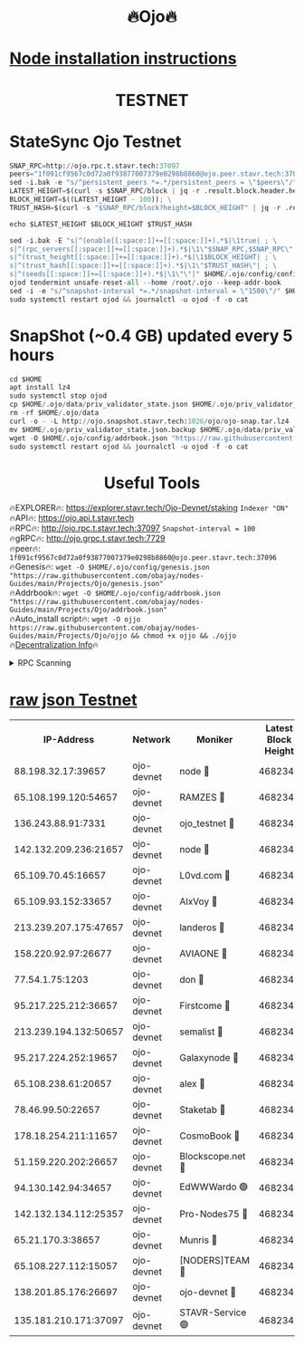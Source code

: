 <h1 align="center"> 🔥Ojo🔥</h1>

[Node installation instructions](https://github.com/obajay/nodes-Guides/tree/main/Projects/Ojo)
=

<h1 align="center"> TESTNET</h1>

# StateSync Ojo Testnet
```python
SNAP_RPC=http://ojo.rpc.t.stavr.tech:37097
peers="1f091cf9567c0d72a0f93877007379e0298b8860@ojo.peer.stavr.tech:37096"
sed -i.bak -e "s/^persistent_peers *=.*/persistent_peers = \"$peers\"/" $HOME/.ojo/config/config.toml
LATEST_HEIGHT=$(curl -s $SNAP_RPC/block | jq -r .result.block.header.height); \
BLOCK_HEIGHT=$((LATEST_HEIGHT - 100)); \
TRUST_HASH=$(curl -s "$SNAP_RPC/block?height=$BLOCK_HEIGHT" | jq -r .result.block_id.hash)

echo $LATEST_HEIGHT $BLOCK_HEIGHT $TRUST_HASH

sed -i.bak -E "s|^(enable[[:space:]]+=[[:space:]]+).*$|\1true| ; \
s|^(rpc_servers[[:space:]]+=[[:space:]]+).*$|\1\"$SNAP_RPC,$SNAP_RPC\"| ; \
s|^(trust_height[[:space:]]+=[[:space:]]+).*$|\1$BLOCK_HEIGHT| ; \
s|^(trust_hash[[:space:]]+=[[:space:]]+).*$|\1\"$TRUST_HASH\"| ; \
s|^(seeds[[:space:]]+=[[:space:]]+).*$|\1\"\"|" $HOME/.ojo/config/config.toml
ojod tendermint unsafe-reset-all --home /root/.ojo --keep-addr-book
sed -i -e "s/^snapshot-interval *=.*/snapshot-interval = \"1500\"/" $HOME/.ojo/config/app.toml
sudo systemctl restart ojod && journalctl -u ojod -f -o cat
```
# SnapShot (~0.4 GB) updated every 5 hours
```python
cd $HOME
apt install lz4
sudo systemctl stop ojod
cp $HOME/.ojo/data/priv_validator_state.json $HOME/.ojo/priv_validator_state.json.backup
rm -rf $HOME/.ojo/data
curl -o - -L http://ojo.snapshot.stavr.tech:1026/ojo/ojo-snap.tar.lz4 | lz4 -c -d - | tar -x -C $HOME/.ojo --strip-components 2
mv $HOME/.ojo/priv_validator_state.json.backup $HOME/.ojo/data/priv_validator_state.json
wget -O $HOME/.ojo/config/addrbook.json "https://raw.githubusercontent.com/obajay/nodes-Guides/main/Projects/Ojo/addrbook.json"
sudo systemctl restart ojod && journalctl -u ojod -f -o cat
```
 <h1 align="center"> Useful Tools</h1>

🔥EXPLORER🔥:        https://explorer.stavr.tech/Ojo-Devnet/staking        `Indexer "ON"` \
🔥API🔥:                     https://ojo.api.t.stavr.tech \
🔥RPC🔥:                    http://ojo.rpc.t.stavr.tech:37097              `Snapshot-interval = 100` \
🔥gRPC🔥:                  http://ojo.grpc.t.stavr.tech:7729 \
🔥peer🔥:                   `1f091cf9567c0d72a0f93877007379e0298b8860@ojo.peer.stavr.tech:37096` \
🔥Genesis🔥:    ```wget -O $HOME/.ojo/config/genesis.json "https://raw.githubusercontent.com/obajay/nodes-Guides/main/Projects/Ojo/genesis.json"``` \
🔥Addrbook🔥:    ```wget -O $HOME/.ojo/config/addrbook.json "https://raw.githubusercontent.com/obajay/nodes-Guides/main/Projects/Ojo/addrbook.json"``` \
🔥Auto_install script🔥: ```wget -O ojjo https://raw.githubusercontent.com/obajay/nodes-Guides/main/Projects/Ojo/ojjo && chmod +x ojjo && ./ojjo``` \
🔥[Decentralization Info](https://github.com/obajay/StateSync-snapshots/tree/main/Projects/Ojo/Decentralization)🔥



<details>
<summary>RPC Scanning</summary>

<h2 align="center"> We scan nodes in real time every 4 hours. And we provide the final result of RPC endpoints.
We cannot influence the operation of these nodes in any way. </h2>


```python
If Voting Power is higher than 0 --> then the Node is a validator of the network and may be subject to attack and be a potential threat to the chain.
```
```python
We marked such validators with a red symbol
```

</details>

[raw json Testnet](https://rpc-check.ojot.stavr.tech/ojot/rpc-ojot-result.json)
=


<table><tr><th>IP-Address</th><th>Network</th><th>Moniker</th><th>Latest Block Height</th><th>Earliest Block Height</th><th>Catching Up</th><th>Tx Index</th><th>Voting Power</th><th>Scan Time</th></tr><tr><td>88.198.32.17:39657</td><td>ojo-devnet</td><td>node 🔴</td><td>4682346</td><td>300001</td><td>False</td><td>on</td><td>65654</td><td>2023-12-27T07:44:00.957541543UTC</td></tr><tr><td>65.108.199.120:54657</td><td>ojo-devnet</td><td>RAMZES 🔴</td><td>4682341</td><td>306156</td><td>False</td><td>on</td><td>15420</td><td>2023-12-27T07:43:33.284898682UTC</td></tr><tr><td>136.243.88.91:7331</td><td>ojo-devnet</td><td>ojo_testnet 🔴</td><td>4682342</td><td>308845</td><td>False</td><td>on</td><td>1000</td><td>2023-12-27T07:43:39.695620340UTC</td></tr><tr><td>142.132.209.236:21657</td><td>ojo-devnet</td><td>node 🔴</td><td>4682345</td><td>350001</td><td>False</td><td>on</td><td>1999</td><td>2023-12-27T07:43:57.712255136UTC</td></tr><tr><td>65.109.70.45:16657</td><td>ojo-devnet</td><td>L0vd.com 🔴</td><td>4682347</td><td>695918</td><td>False</td><td>off</td><td>998</td><td>2023-12-27T07:44:08.841040171UTC</td></tr><tr><td>65.109.93.152:33657</td><td>ojo-devnet</td><td>AlxVoy 🔴</td><td>4682345</td><td>2319801</td><td>False</td><td>on</td><td>4536782</td><td>2023-12-27T07:43:57.437150061UTC</td></tr><tr><td>213.239.207.175:47657</td><td>ojo-devnet</td><td>landeros 🔴</td><td>4682344</td><td>2714001</td><td>False</td><td>off</td><td>11083</td><td>2023-12-27T07:43:50.594554911UTC</td></tr><tr><td>158.220.92.97:26677</td><td>ojo-devnet</td><td>AVIAONE 🔴</td><td>4682344</td><td>2754001</td><td>False</td><td>on</td><td>13867</td><td>2023-12-27T07:43:50.356151421UTC</td></tr><tr><td>77.54.1.75:1203</td><td>ojo-devnet</td><td>don 🔴</td><td>4682346</td><td>2906401</td><td>False</td><td>on</td><td>10</td><td>2023-12-27T07:44:00.707763451UTC</td></tr><tr><td>95.217.225.212:36657</td><td>ojo-devnet</td><td>Firstcome 🔴</td><td>4682342</td><td>2985946</td><td>False</td><td>on</td><td>13566</td><td>2023-12-27T07:43:39.406099422UTC</td></tr><tr><td>213.239.194.132:50657</td><td>ojo-devnet</td><td>semalist 🔴</td><td>4682341</td><td>3223522</td><td>False</td><td>on</td><td>19037</td><td>2023-12-27T07:43:33.623584588UTC</td></tr><tr><td>95.217.224.252:19657</td><td>ojo-devnet</td><td>Galaxynode 🔴</td><td>4682347</td><td>3685492</td><td>False</td><td>on</td><td>11888</td><td>2023-12-27T07:44:05.716637787UTC</td></tr><tr><td>65.108.238.61:20657</td><td>ojo-devnet</td><td>alex 🔴</td><td>4682341</td><td>4158001</td><td>False</td><td>on</td><td>11359</td><td>2023-12-27T07:43:32.875679153UTC</td></tr><tr><td>78.46.99.50:22657</td><td>ojo-devnet</td><td>Staketab 🔴</td><td>4682347</td><td>4254801</td><td>False</td><td>on</td><td>1276</td><td>2023-12-27T07:44:09.063317924UTC</td></tr><tr><td>178.18.254.211:11657</td><td>ojo-devnet</td><td>CosmoBook 🔴</td><td>4682346</td><td>4392001</td><td>False</td><td>off</td><td>1057</td><td>2023-12-27T07:44:00.180811737UTC</td></tr><tr><td>51.159.220.202:26657</td><td>ojo-devnet</td><td>Blockscope.net 🔴</td><td>4682341</td><td>4425001</td><td>False</td><td>on</td><td>981</td><td>2023-12-27T07:43:32.494569445UTC</td></tr><tr><td>94.130.142.94:34657</td><td>ojo-devnet</td><td>EdWWWardo 🟢</td><td>4682345</td><td>4438946</td><td>False</td><td>on</td><td>0</td><td>2023-12-27T07:43:55.076838881UTC</td></tr><tr><td>142.132.134.112:25357</td><td>ojo-devnet</td><td>Pro-Nodes75 🔴</td><td>4682342</td><td>4582342</td><td>False</td><td>on</td><td>24651</td><td>2023-12-27T07:43:36.700328148UTC</td></tr><tr><td>65.21.170.3:38657</td><td>ojo-devnet</td><td>Munris 🔴</td><td>4682342</td><td>4582342</td><td>False</td><td>off</td><td>20123</td><td>2023-12-27T07:43:39.093138768UTC</td></tr><tr><td>65.108.227.112:15057</td><td>ojo-devnet</td><td>[NODERS]TEAM 🔴</td><td>4682347</td><td>4582347</td><td>False</td><td>off</td><td>9999</td><td>2023-12-27T07:44:06.156824374UTC</td></tr><tr><td>138.201.85.176:26697</td><td>ojo-devnet</td><td>ojo-devnet 🔴</td><td>4682347</td><td>4582347</td><td>False</td><td>on</td><td>1000024000</td><td>2023-12-27T07:44:08.506473997UTC</td></tr><tr><td>135.181.210.171:37097</td><td>ojo-devnet</td><td>STAVR-Service 🟢</td><td>4682341</td><td>4680001</td><td>False</td><td>on</td><td>0</td><td>2023-12-27T07:43:34.379455394UTC</td></tr></table>
